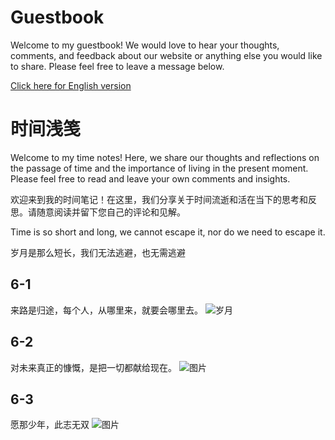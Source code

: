 # Guestbook
Welcome to my guestbook! We would love to hear your thoughts, comments, and feedback about our website or anything else you would like to share. Please feel free to leave a message below.</br>

[Click here for English version](./README-en.md)
# 时间浅笺
Welcome to my time notes! Here, we share our thoughts and reflections on the passage of time and the importance of living in the present moment. Please feel free to read and leave your own comments and insights.

欢迎来到我的时间笔记！在这里，我们分享关于时间流逝和活在当下的思考和反思。请随意阅读并留下您自己的评论和见解。

Time is so short and long, we cannot escape it, nor do we need to escape it.

岁月是那么短长，我们无法逃避，也无需逃避
 ## 6-1
 来路是归途，每个人，从哪里来，就要会哪里去。
 ![岁月](https://source.unsplash.com/960x640/?time)
 ## 6-2
 对未来真正的慷慨，是把一切都献给现在。
 ![图片](https://source.unsplash.com/960x640/?moment)
 ## 6-3
 愿那少年，此志无双
 ![图片](https://source.unsplash.com/960x640/?Hero&courage&man)
